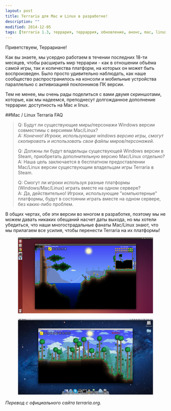 ```yaml
---
layout: post
title: Terraria для Mac и Linux в разработке!
description: ""
modified: 2014-12-05
tags: [terraria 1.3, террария, терраррия, обновление, анонс, mac, linux]
---
```


Приветствуем, Террариане!

Как вы знаете, мы усердно работаем в течении последних 18-ти месяцев, чтобы расширить мир террарии - как в отношении объёма самой игры, так и количества платформ, на которых он может быть воспроизведен. Было просто удивительно наблюдать, как наше сообщество распространилось на консоли и мобильные устройства параллельно с активизацией поклонников ПК версии.
<!-- more -->

Тем не менее, мы очень рады поделиться с вами двумя скриншотами, которые, как мы надеемся, преподнесут долгожданное дополнение террарии: доступность на Mac и linux.


##Mac / Linux Terraria FAQ

> Q: Будут ли существующие миры/персонажи Windows версии совместимы с версиями Mac/Linux?*<br/>
> A: Конечно! Игроки, использующие windows версию игры, смогут скопировать и использовать свои файлы миров/персонажей.*
> 
> Q: Должны ли будут владельцы существующей Windows версии в Steam, приобретать дополнительную версию Mac/Linux отдельно?<br/>
> A: Наша цель заключается в бесплатном предоставлении Mac/Linux версии существующим владельцам игры Terraria в Steam. 
> 
> Q: Смогут ли игроки используя разные платформы (Windows/Mac/Linux) играть вместе на одном сервере?<br/>
> A: Да, действительно! Игроки, использующие "компьютерные" платформы, будут в состоянии играть вместе на одном сервере, без каких-либо проблем.

В общих чертах, обе эти версии во многом в разработке, поэтому мы не можем давать никаких обещаний насчет даты выхода, но мы хотели убедиться, что наши многострадальные фанаты Mac/Linux знают, что мы прилагаем все усилия, чтобы перенести Terraria на их платформы!

<div align="center"><figure>
	<a href="/images/posts/1.3-obnovlenie/terraria-linux.png"><img src="/images/posts/1.3-obnovlenie/terraria-linux_600x337.png" alt=""></a>
</figure>

<figure>
	<a href="/images/posts/1.3-obnovlenie/terraria-mac.jpg"><img src="/images/posts/1.3-obnovlenie/terraria-mac_600x337.jpg" alt=""></a>
</figure></div>

*Перевод с официального сайта terraria.org.*
